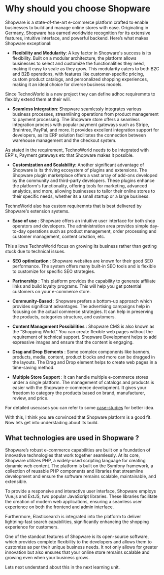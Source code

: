 # Why should you choose Shopware

Shopware is a state-of-the-art e-commerce platform crafted to enable businesses to build and manage online stores with ease. Originating in Germany, Shopware has earned worldwide recognition for its extensive features, intuitive interface, and powerful backend. Here’s what makes Shopware exceptional:

- **Flexibility and Modularity**: A key factor in Shopware's success is its flexibility. Built on a modular architecture, the platform allows businesses to select and customize the functionalities they need, making it easy to scale as they grow. This modularity caters to both B2C and B2B operations, with features like customer-specific pricing, custom product catalogs, and personalized shopping experiences, making it an ideal choice for diverse business models.

Since TechnoWorld is a new project they can define adhoc requiremnts to flexibly extend them at their will.

- **Seamless Integration**: Shopware seamlessly integrates various business processes, streamlining operations from product management to payment processing. The Shopware store offers a seamless integration process with popular payment gateways such as Stripe, Braintree, PayPal, and more. It provides excellent integration support for developers, as its ERP solution facilitates the connection between warehouse management and the checkout system.

As stated in the requirement, TechnoWorld needs to be integrated with ERP's, Payment gateways etc that Shopware makes it possible.

- **Customization and Scalability**: Another significant advantage of Shopware is its thriving ecosystem of plugins and extensions. The Shopware plugin marketplace offers a vast array of add-ons developed by the community and third-party developers. These plugins enhance the platform's functionality, offering tools for marketing, advanced analytics, and more, allowing businesses to tailor their online stores to their specific needs, whether its a small startup or a large business.

TechnoWorld also has custom requiremnts that is best delivered by Shopware's extension systems.

- **Ease of use** : Shopware offers an intuitive user interface for both shop operators and developers. The administration area provides simple day-to-day operations such as product management, order processing and customer management, content creation, etc. 

This allows TechnoWorld focus on growing its business rather than getting stuck due to technical issues.

- **SEO optimization** : Shopware websites are known for their good SEO performance. The system offers many built-in SEO tools and is flexible to customize for specific SEO strategies.

- **Partnership** : This platform provides the capability to generate affiliate links and build loyalty programs. This will help you get potential customers on your e-commerce store.

- **Community-Based** : Shopware prefers a bottom-up approach which provides significant advantages. The advertising campaigns help in focusing on the actual commerce strategies. It can help in preserving the products, categories structure, and customers.   

- **Content Management Possibilities** : Shopware CMS is also known as the “Shopping World.” You can create flexible web pages without the requirement of technical support. Shopware Development helps to add expressive images and ensure that the content is engaging.

- **Drag and Drop Elements** : Some complex components like banners, products, media, content, product blocks and more can be dragged in the layouts. The Drag and Drop element helps to create web pages in a time-saving method.

- **Multiple Store Support** : It can handle multiple e-commerce stores under a single platform. The management of catalogs and products is easier with the Shopware e-commerce development. It gives your freedom to category the products based on brand, manufacturer, review, and price.

For detailed usecases you can refer to some [case-studies](https://www.shopware.com/en/customers/case-studies/) for better idea.

With this, I think you are convinced that Shopware platform is a good fit. Now lets get into understading about its build.

## What technologies are used in Shopware ?

Shopware’s robust e-commerce capabilities are built on a foundation of innovative technologies that work together seamlessly. At its core, Shopware utilizes PHP, a widely-used scripting language for creating dynamic web content. The platform is built on the Symfony framework, a collection of reusable PHP components and libraries that streamline development and ensure the software remains scalable, maintainable, and extensible.

To provide a responsive and interactive user interface, Shopware employs Vue.js and ExtJS, two popular JavaScript libraries. These libraries facilitate the creation of modern web applications, ensuring a seamless user experience on both the frontend and admin interface.

Furthermore, Elasticsearch is integrated into the platform to deliver lightning-fast search capabilities, significantly enhancing the shopping experience for customers.

One of the standout features of Shopware is its open-source software, which provides complete flexibility to the developers and allows them to customize as per their unique business needs. It not only allows for greater innovation but also ensures that your online store remains scalable and growing even when your business grows.

Lets next understand about this in the next learning unit.
